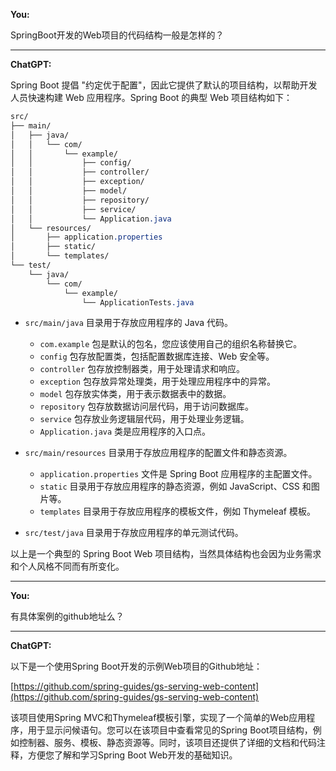 **You:**

SpringBoot开发的Web项目的代码结构一般是怎样的？

* * *

**ChatGPT:**

Spring Boot 提倡 "约定优于配置"，因此它提供了默认的项目结构，以帮助开发人员快速构建 Web 应用程序。Spring Boot 的典型 Web 项目结构如下：

```css
src/
├── main/
│   ├── java/
│   │   └── com/
│   │       └── example/
│   │           ├── config/
│   │           ├── controller/
│   │           ├── exception/
│   │           ├── model/
│   │           ├── repository/
│   │           ├── service/
│   │           └── Application.java
│   └── resources/
│       ├── application.properties
│       ├── static/
│       └── templates/
└── test/
    └── java/
        └── com/
            └── example/
                └── ApplicationTests.java
```

*   `src/main/java` 目录用于存放应用程序的 Java 代码。
    
    *   `com.example` 包是默认的包名，您应该使用自己的组织名称替换它。
    *   `config` 包存放配置类，包括配置数据库连接、Web 安全等。
    *   `controller` 包存放控制器类，用于处理请求和响应。
    *   `exception` 包存放异常处理类，用于处理应用程序中的异常。
    *   `model` 包存放实体类，用于表示数据表中的数据。
    *   `repository` 包存放数据访问层代码，用于访问数据库。
    *   `service` 包存放业务逻辑层代码，用于处理业务逻辑。
    *   `Application.java` 类是应用程序的入口点。
*   `src/main/resources` 目录用于存放应用程序的配置文件和静态资源。
    
    *   `application.properties` 文件是 Spring Boot 应用程序的主配置文件。
    *   `static` 目录用于存放应用程序的静态资源，例如 JavaScript、CSS 和图片等。
    *   `templates` 目录用于存放应用程序的模板文件，例如 Thymeleaf 模板。
*   `src/test/java` 目录用于存放应用程序的单元测试代码。
    

以上是一个典型的 Spring Boot Web 项目结构，当然具体结构也会因为业务需求和个人风格不同而有所变化。

* * *

**You:**

有具体案例的github地址么？

* * *

**ChatGPT:**

以下是一个使用Spring Boot开发的示例Web项目的Github地址：

[https://github.com/spring-guides/gs-serving-web-content](https://github.com/spring-guides/gs-serving-web-content)

该项目使用Spring MVC和Thymeleaf模板引擎，实现了一个简单的Web应用程序，用于显示问候语句。您可以在该项目中查看常见的Spring Boot项目结构，例如控制器、服务、模板、静态资源等。同时，该项目还提供了详细的文档和代码注释，方便您了解和学习Spring Boot Web开发的基础知识。